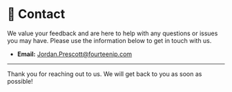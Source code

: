 # 🤙 Contact

We value your feedback and are here to help with any questions or issues you may have. Please use the information below to get in touch with us.

* **Email:** Jordan.Prescott@fourteenip.com​​

***

Thank you for reaching out to us. We will get back to you as soon as possible!

